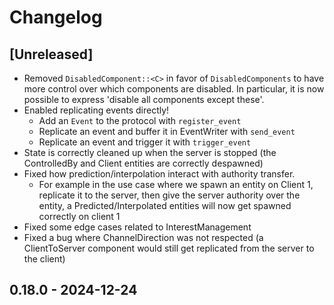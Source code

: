 # Changelog


## [Unreleased]

- Removed `DisabledComponent::<C>` in favor of `DisabledComponents` to have more control over
which components are disabled. In particular, it is now possible to express 'disable all components except these'.
- Enabled replicating events directly!
  - Add an `Event` to the protocol with `register_event`
  - Replicate an event and buffer it in EventWriter with `send_event`
  - Replicate an event and trigger it with `trigger_event`
- State is correctly cleaned up when the server is stopped (the ControlledBy and Client entities are correctly despawned)
- Fixed how prediction/interpolation interact with authority transfer.
  - For example in the use case where we spawn an entity on Client 1, replicate it to the server, then give the server authority over the entity,
    a Predicted/Interpolated entities will now get spawned correctly on client 1
- Fixed some edge cases related to InterestManagement
- Fixed a bug where ChannelDirection was not respected (a ClientToServer component would still get replicated from the server to the client) 



## 0.18.0 - 2024-12-24